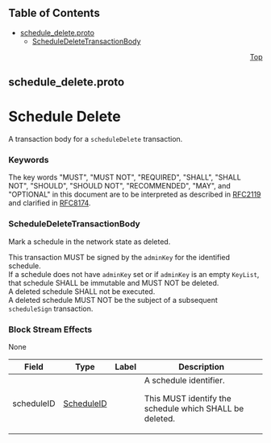 ## Table of Contents

- [schedule_delete.proto](#schedule_delete-proto)
    - [ScheduleDeleteTransactionBody](#proto-ScheduleDeleteTransactionBody)
  



<a name="schedule_delete-proto"></a>
<p align="right"><a href="#top">Top</a></p>

## schedule_delete.proto
# Schedule Delete
A transaction body for a `scheduleDelete` transaction.

### Keywords
The key words "MUST", "MUST NOT", "REQUIRED", "SHALL", "SHALL NOT",
"SHOULD", "SHOULD NOT", "RECOMMENDED", "MAY", and "OPTIONAL" in this
document are to be interpreted as described in
[RFC2119](https://www.ietf.org/rfc/rfc2119) and clarified in
[RFC8174](https://www.ietf.org/rfc/rfc8174).


<a name="proto-ScheduleDeleteTransactionBody"></a>

### ScheduleDeleteTransactionBody
Mark a schedule in the network state as deleted.

This transaction MUST be signed by the `adminKey` for the
identified schedule.<br/>
If a schedule does not have `adminKey` set or if `adminKey` is an empty
`KeyList`, that schedule SHALL be immutable and MUST NOT be deleted.<br/>
A deleted schedule SHALL not be executed.<br/>
A deleted schedule MUST NOT be the subject of a subsequent
`scheduleSign` transaction.

### Block Stream Effects
None


| Field | Type | Label | Description |
| ----- | ---- | ----- | ----------- |
| scheduleID | [ScheduleID](#proto-ScheduleID) |  | A schedule identifier. <p> This MUST identify the schedule which SHALL be deleted. |





 <!-- end messages -->

 <!-- end enums -->

 <!-- end HasExtensions -->

 <!-- end services -->



